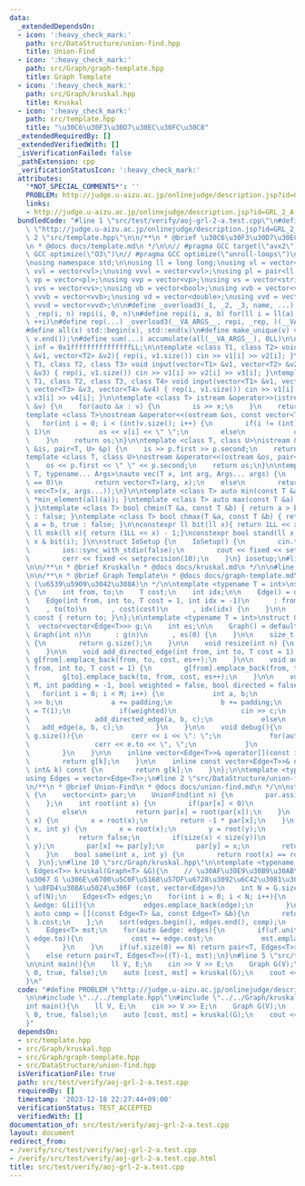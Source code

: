 ```yaml
---
data:
  _extendedDependsOn:
  - icon: ':heavy_check_mark:'
    path: src/DataStructure/union-find.hpp
    title: Union-Find
  - icon: ':heavy_check_mark:'
    path: src/Graph/graph-template.hpp
    title: Graph Template
  - icon: ':heavy_check_mark:'
    path: src/Graph/kruskal.hpp
    title: Kruskal
  - icon: ':heavy_check_mark:'
    path: src/template.hpp
    title: "\u30C6\u30F3\u30D7\u30EC\u30FC\u30C8"
  _extendedRequiredBy: []
  _extendedVerifiedWith: []
  _isVerificationFailed: false
  _pathExtension: cpp
  _verificationStatusIcon: ':heavy_check_mark:'
  attributes:
    '*NOT_SPECIAL_COMMENTS*': ''
    PROBLEM: http://judge.u-aizu.ac.jp/onlinejudge/description.jsp?id=GRL_2_A
    links:
    - http://judge.u-aizu.ac.jp/onlinejudge/description.jsp?id=GRL_2_A
  bundledCode: "#line 1 \"src/test/verify/aoj-grl-2-a.test.cpp\"\n#define PROBLEM\
    \ \"http://judge.u-aizu.ac.jp/onlinejudge/description.jsp?id=GRL_2_A\"\n\n#line\
    \ 2 \"src/template.hpp\"\n\n/**\n * @brief \u30C6\u30F3\u30D7\u30EC\u30FC\u30C8\
    \n * @docs docs/template.md\n */\n\n// #pragma GCC target(\"avx2\")\n// #pragma\
    \ GCC optimize(\"O3\")\n// #pragma GCC optimize(\"unroll-loops\")\n#include <bits/stdc++.h>\n\
    \nusing namespace std;\n\nusing ll = long long;\nusing vl = vector<ll>;\nusing\
    \ vvl = vector<vl>;\nusing vvvl = vector<vvl>;\nusing pl = pair<ll, ll>;\nusing\
    \ vp = vector<pl>;\nusing vvp = vector<vp>;\nusing vs = vector<string>;\nusing\
    \ vvs = vector<vs>;\nusing vb = vector<bool>;\nusing vvb = vector<vb>;\nusing\
    \ vvvb = vector<vvb>;\nusing vd = vector<double>;\nusing vvd = vector<vd>;\nusing\
    \ vvvd = vector<vvd>;\n\n#define _overload3(_1, _2, _3, name, ...) name\n#define\
    \ _rep(i, n) repi(i, 0, n)\n#define repi(i, a, b) for(ll i = ll(a); i < ll(b);\
    \ ++i)\n#define rep(...) _overload3(__VA_ARGS__, repi, _rep, )(__VA_ARGS__)\n\
    #define all(x) std::begin(x), std::end(x)\n#define make_unique(v) v.erase(unique(all(v)),\
    \ v.end());\n#define sum(...) accumulate(all(__VA_ARGS__), 0LL)\n\nconstexpr ll\
    \ inf = 0x1fffffffffffffffLL;\n\ntemplate <class T1, class T2> void input(vector<T1>\
    \ &v1, vector<T2> &v2){ rep(i, v1.size()) cin >> v1[i] >> v2[i]; }\ntemplate <class\
    \ T1, class T2, class T3> void input(vector<T1> &v1, vector<T2> &v2, vector<T3>\
    \ &v3) { rep(i, v1.size()) cin >> v1[i] >> v2[i] >> v3[i]; }\ntemplate <class\
    \ T1, class T2, class T3, class T4> void input(vector<T1> &v1, vector<T2> &v2,\
    \ vector<T3> &v3, vector<T4> &v4) { rep(i, v1.size()) cin >> v1[i] >> v2[i] >>\
    \ v3[i] >> v4[i]; }\n\ntemplate <class T> istream &operator>>(istream &is, vector<T>\
    \ &v) {\n    for(auto &x : v) {\n        is >> x;\n    }\n    return is;\n}\n\n\
    template <class T>\nostream &operator<<(ostream &os, const vector<T> &v) {\n \
    \   for(int i = 0; i < (int)v.size(); i++) {\n        if(i != (int)v.size() -\
    \ 1)\n            os << v[i] << \" \";\n        else\n            os << v[i];\n\
    \    }\n    return os;\n}\n\ntemplate <class T, class U>\nistream &operator>>(istream\
    \ &is, pair<T, U> &p) {\n    is >> p.first >> p.second;\n    return is;\n}\n\n\
    template <class T, class U>\nostream &operator<<(ostream &os, pair<T, U> &p) {\n\
    \    os << p.first << \" \" << p.second;\n    return os;\n}\n\ntemplate <typename\
    \ T, typename... Args>\nauto vec(T x, int arg, Args... args) {\n    if constexpr(sizeof...(args)\
    \ == 0)\n        return vector<T>(arg, x);\n    else\n        return vector(arg,\
    \ vec<T>(x, args...));\n}\n\ntemplate <class T> auto min(const T &a) { return\
    \ *min_element(all(a)); }\ntemplate <class T> auto max(const T &a) { return *max_element(all(a));\
    \ }\ntemplate <class T> bool chmin(T &a, const T &b) { return a > b ? a = b, true\
    \ : false; }\ntemplate <class T> bool chmax(T &a, const T &b) { return a < b ?\
    \ a = b, true : false; }\n\nconstexpr ll bit(ll x){ return 1LL << x; }\nconstexpr\
    \ ll msk(ll x){ return (1LL << x) - 1;}\nconstexpr bool stand(ll x, int i) { return\
    \ x & bit(i); }\n\nstruct IoSetup {\n    IoSetup() {\n        cin.tie(nullptr);\n\
    \        ios::sync_with_stdio(false);\n        cout << fixed << setprecision(10);\n\
    \        cerr << fixed << setprecision(10);\n    }\n} iosetup;\n#line 2 \"src/Graph/kruskal.hpp\"\
    \n\n/**\n * @brief Kruskal\n * @docs docs/kruskal.md\n */\n\n#line 2 \"src/Graph/graph-template.hpp\"\
    \n\n/**\n * @brief Graph Template\n * @docs docs/graph-template.md\n * @cite https://github.com/ei1333/library/blob/master/graph/graph-template.hpp\
    \ (\u6539\u5909\u3042\u308A)\n */\n\ntemplate <typename T = int>\nstruct Edge\
    \ {\n    int from, to;\n    T cost;\n    int idx;\n\n    Edge() = default;\n\n\
    \    Edge(int from, int to, T cost = 1, int idx = -1)\n      : from(from)\n  \
    \    , to(to)\n      , cost(cost)\n      , idx(idx) {\n    }\n\n    operator int()\
    \ const { return to; }\n};\n\ntemplate <typename T = int>\nstruct Graph {\n  \
    \  vector<vector<Edge<T>>> g;\n    int es;\n\n    Graph() = default;\n\n    explicit\
    \ Graph(int n)\n      : g(n)\n      , es(0) {\n    }\n\n    size_t size() const\
    \ {\n        return g.size();\n    }\n\n    void resize(int n) {\n        g.resize(n);\n\
    \    }\n\n    void add_directed_edge(int from, int to, T cost = 1) {\n       \
    \ g[from].emplace_back(from, to, cost, es++);\n    }\n\n    void add_edge(int\
    \ from, int to, T cost = 1) {\n        g[from].emplace_back(from, to, cost, es);\n\
    \        g[to].emplace_back(to, from, cost, es++);\n    }\n\n    void read(int\
    \ M, int padding = -1, bool weighted = false, bool directed = false) {\n     \
    \   for(int i = 0; i < M; i++) {\n            int a, b;\n            cin >> a\
    \ >> b;\n            a += padding;\n            b += padding;\n            T c\
    \ = T(1);\n            if(weighted)\n                cin >> c;\n            if(directed)\n\
    \                add_directed_edge(a, b, c);\n            else\n             \
    \   add_edge(a, b, c);\n        }\n    }\n\n    void debug(){\n        rep(i,\
    \ g.size()){\n            cerr << i << \": \";\n            for(auto &e : g[i]){\n\
    \                cerr << e.to << \", \";\n            }\n            cerr << endl;\n\
    \        }\n    }\n\n    inline vector<Edge<T>>& operator[](const int& k) {\n\
    \        return g[k];\n    }\n\n    inline const vector<Edge<T>>& operator[](const\
    \ int& k) const {\n        return g[k];\n    }\n};\n\ntemplate <typename T = int>\n\
    using Edges = vector<Edge<T>>;\n#line 2 \"src/DataStructure/union-find.hpp\"\n\
    \n/**\n * @brief Union-Find\n * @docs docs/union-find.md\n */\n\nstruct UnionFind\
    \ {\n    vector<int> par;\n    UnionFind(int n) {\n        par.assign(n, -1);\n\
    \    };\n    int root(int x) {\n        if(par[x] < 0)\n            return x;\n\
    \        else\n            return par[x] = root(par[x]);\n    }\n    int size(int\
    \ x) {\n        x = root(x);\n        return -1 * par[x];\n    }\n    bool unite(int\
    \ x, int y) {\n        x = root(x);\n        y = root(y);\n        if(x == y)\n\
    \            return false;\n        if(size(x) < size(y))\n            swap(x,\
    \ y);\n        par[x] += par[y];\n        par[y] = x;\n        return true;\n\
    \    }\n    bool same(int x, int y) {\n        return root(x) == root(y);\n  \
    \  }\n};\n#line 10 \"src/Graph/kruskal.hpp\"\n\ntemplate <typename T>\npair<T,\
    \ Edges<T>> kruskal(Graph<T> &G){\n    // \u30AF\u30E9\u30B9\u30AB\u30EB\u6CD5\
    \u3067 G \u306E\u6700\u5C0F\u5168\u57DF\u6728\u3092\u6C42\u3081\u308B\n    //\
    \ \u8FD4\u308A\u5024\u306F (cost, vector<Edge>)\n    int N = G.size();\n    UnionFind\
    \ uf(N);\n    Edges<T> edges;\n    for(int i = 0; i < N; i++){\n        for(auto\
    \ &edge: G[i]){\n            edges.emplace_back(edge);\n        }\n    }\n   \
    \ auto comp = [](const Edge<T> &a, const Edge<T> &b){\n        return a.cost <\
    \ b.cost;\n    };\n    sort(edges.begin(), edges.end(), comp);\n    T cost = (T)0;\n\
    \    Edges<T> mst;\n    for(auto &edge: edges){\n        if(uf.unite(edge.from,\
    \ edge.to)){\n            cost += edge.cost;\n            mst.emplace_back(edge);\n\
    \        }\n    }\n    if(uf.size(0) == N) return pair<T, Edges<T>>(cost, mst);\n\
    \    else return pair<T, Edges<T>>((T)-1, mst);\n}\n#line 5 \"src/test/verify/aoj-grl-2-a.test.cpp\"\
    \n\nint main(){\n    ll V, E;\n    cin >> V >> E;\n    Graph G(V);\n    G.read(E,\
    \ 0, true, false);\n    auto [cost, mst] = kruskal(G);\n    cout << cost << endl;\n\
    }\n"
  code: "#define PROBLEM \"http://judge.u-aizu.ac.jp/onlinejudge/description.jsp?id=GRL_2_A\"\
    \n\n#include \"../../template.hpp\"\n#include \"../../Graph/kruskal.hpp\"\n\n\
    int main(){\n    ll V, E;\n    cin >> V >> E;\n    Graph G(V);\n    G.read(E,\
    \ 0, true, false);\n    auto [cost, mst] = kruskal(G);\n    cout << cost << endl;\n\
    }"
  dependsOn:
  - src/template.hpp
  - src/Graph/kruskal.hpp
  - src/Graph/graph-template.hpp
  - src/DataStructure/union-find.hpp
  isVerificationFile: true
  path: src/test/verify/aoj-grl-2-a.test.cpp
  requiredBy: []
  timestamp: '2023-12-18 22:27:44+09:00'
  verificationStatus: TEST_ACCEPTED
  verifiedWith: []
documentation_of: src/test/verify/aoj-grl-2-a.test.cpp
layout: document
redirect_from:
- /verify/src/test/verify/aoj-grl-2-a.test.cpp
- /verify/src/test/verify/aoj-grl-2-a.test.cpp.html
title: src/test/verify/aoj-grl-2-a.test.cpp
---
```

